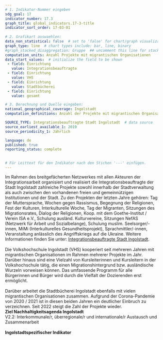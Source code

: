 ```yaml
---
# 1. Indikator-Nummer eingeben 
sdg_goal: 17 
indicator_number: 17.3
graph_title: global_indicators.17-3-title
indicator_sort_order: 17-03-01
 
# 2. Grafikart auswaehlen: 
data_non_statistical: false  # set to 'false' for chart/graph visualization 
graph_type: line  # chart types include: bar, line, binary 
#graph_stacked_disaggregation: Gruppe  ## uncomment this line for stacked bars. eplace 'Geschlecht' with the field of aggregation. 
computation_units: Anzahl Projekte mit migrantischen Organisationen 
data_start_values:  # initialize the field to be shown  
 - field: Einrichtung 
   value: Integrationsbeauftragte 
 - field: Einrichtung 
   value: VHS
 - field: Einrichtung 
   value: Stadtbücherei
 - field: Einrichtung 
   value: gesamt

# 3. Berechnung und Quelle eingeben: 
national_geographical_coverage: Ingolstadt 
computation_definitions: Anzahl der Projekte mit migrantischen Organisationen und Personen in den Einrichtungen der Stadt Ingolstadt

SOURCE_TYPE: Integrationsbeauftragte Stadt Ingolstadt  # data source  
source_earliest_available_1: 2019
source_periodicity_1: Jährlich

language: de   
published: true 
reporting_status: complete
 
 
# Für Leittext für den Indikator nach den Stichen '---' einfügen. 
---
```

Im Rahmen des breitgefächerten Netzwerkes mit allen Akteuren der Integrationsarbeit organisiert und realisiert die Integrationsbeauftragte der Stadt Ingolstadt zahlreiche Projekte sowohl innerhalb der Stadtverwaltung als auch zwischen den vorhandenen freien und gemeinnützigen Institutionen und der Stadt. Zu den Projekten der letzten Jahre gehören: Tag der Muttersprache, Wochen gegen Rassismus, Begegnung der Religionen, Fest der Kulturen, Interkulturelle Woche, Tag der Migranten, Sitzungen des Migrationsrates, Dialog der Religionen, Koop. mit dem Goethe-Institut / Verein ISA e.V., Schulung ausländ. Kulturvereine, Sitzungen NefAS (Netzwerk für Arbeit und Sozialbelange), Schulung muslim. Seelsorger/-innen, MiMi (Interkulturelles Gesundheitsprojekt), Sprachmittler/-innen, Veranstaltung anlässlich des Angriffskriegs auf die Ukraine. Weitere Informationen finden Sie unter: <a href="https://www.ingolstadt.de/Leben/Diversit/Integration/Integrationsbeauftragte">Integrationsbeauftragte Stadt Ingolstadt</a>. <br>
<br>
Die Volkshochschule Ingolstadt (VHS) kooperiert seit mehreren Jahren mit migrantischen Organisationen im Rahmen mehrerer Projekte im Jahr. Darüber hinaus sind eine Vielzahl von Kursleiterinnen und Kursleitern in der Volkshochschule tätig, die einen Migrationshintergrund bzw. ausländische Wurzeln vorweisen können. Das umfassende Programm für alle Bürgerinnen und Bürger wird durch die Vielfalt der Dozierenden erst ermöglicht.<br>
<br>
Darüber arbeitet die Stadtbücherei Ingolstadt ebenfalls mit vielen migrantischen Organisationen zusammen. Aufgrund der Corona-Pandemie von 2020 / 2021 ist in diesen beiden Jahren ein deutlicher Einbruch zu verzeichnen. Seit 2022 steigt die Zahl der Projekte wieder.
<br>
<b>Ziel Nachhaltigkeitsagenda Ingolstadt</b><br>
V2.2: Interkommunale/r, überregionale/r und internationale/r Austausch und Zusammenarbeit<br>
<br>
<b>Ingolstadtspezifischer Indikator</b>
